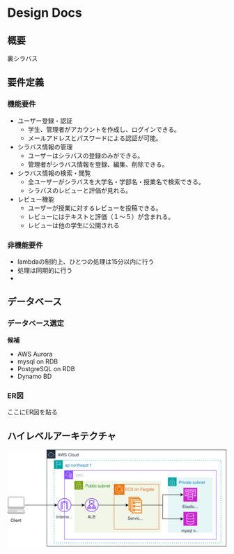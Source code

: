 # Design Docs
## 概要

裏シラバス
## 要件定義
### 機能要件
- ユーザー登録・認証
  - 学生、管理者がアカウントを作成し、ログインできる。
  - メールアドレスとパスワードによる認証が可能。
- シラバス情報の管理
  - ユーザーはシラバスの登録のみができる。
  - 管理者がシラバス情報を登録、編集、削除できる。
- シラバス情報の検索・閲覧
  - 全ユーザーがシラバスを大学名・学部名・授業名で検索できる。
  - シラバスのレビューと評価が見れる。
- レビュー機能
  - ユーザーが授業に対するレビューを投稿できる。
  - レビューにはテキストと評価（１〜５）が含まれる。
  - レビューは他の学生に公開される

### 非機能要件
- lambdaの制約上、ひとつの処理は15分以内に行う
- 処理は同期的に行う
- 


## データベース
### データベース選定
**候補**
- AWS Aurora
- mysql on RDB
- PostgreSQL on RDB
- Dynamo BD

### ER図
ここにER図を貼る

## ハイレベルアーキテクチャ
![案1](./aws/aws.drawio.svg)